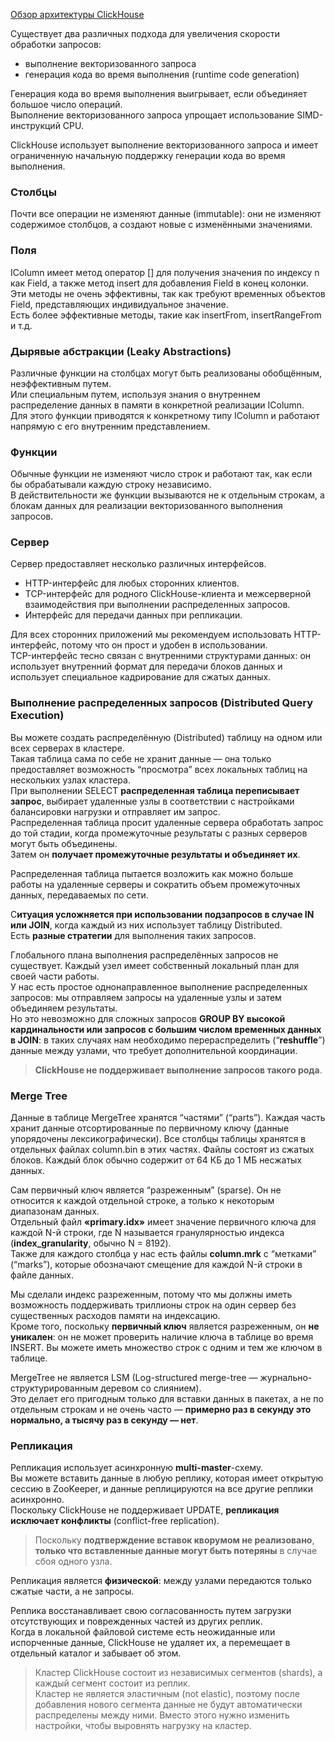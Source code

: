[Обзор архитектуры ClickHouse](https://clickhouse.com/docs/ru/development/architecture#merge-tree)

Существует два различных подхода для увеличения скорости обработки запросов: 
* выполнение векторизованного запроса
* генерация кода во время выполнения (runtime code generation)

Генерация кода во время выполнения выигрывает, если объединяет большое число операций.   
Выполнение векторизованного запроса упрощает использование SIMD-инструкций CPU.

ClickHouse использует выполнение векторизованного запроса и имеет ограниченную начальную поддержку генерации кода во время выполнения.

### Столбцы
Почти все операции не изменяют данные (immutable): они не изменяют содержимое столбцов, а создают новые с изменёнными значениями.

### Поля
IColumn имеет метод оператор [] для получения значения по индексу n как Field, а также метод insert для добавления Field в конец колонки.   
Эти методы не очень эффективны, так как требуют временных объектов Field, представляющих индивидуальное значение.    
Есть более эффективные методы, такие как insertFrom, insertRangeFrom и т.д.

### Дырявые абстракции (Leaky Abstractions)
Различные функции на столбцах могут быть реализованы обобщённым, неэффективным путем.   
Или специальным путем, используя знания о внутреннем распределение данных в памяти в конкретной реализации IColumn.   
Для этого функции приводятся к конкретному типу IColumn и работают напрямую с его внутренним представлением.   

### Функции
Обычные функции не изменяют число строк и работают так, как если бы обрабатывали каждую строку независимо.   
В действительности же функции вызываются не к отдельным строкам, а блокам данных для реализации векторизованного выполнения запросов.

### Сервер
Сервер предоставляет несколько различных интерфейсов.

* HTTP-интерфейс для любых сторонних клиентов.
* TCP-интерфейс для родного ClickHouse-клиента и межсерверной взаимодействия при выполнении распределенных запросов.
* Интерфейс для передачи данных при репликации.

Для всех сторонних приложений мы рекомендуем использовать HTTP-интерфейс, потому что он прост и удобен в использовании.   
TCP-интерфейс тесно связан с внутренними структурами данных: он использует внутренний формат для передачи блоков данных и использует специальное кадрирование для сжатых данных.

### Выполнение распределенных запросов (Distributed Query Execution)
Вы можете создать распределённую (Distributed) таблицу на одном или всех серверах в кластере.   
Такая таблица сама по себе не хранит данные — она только предоставляет возможность “просмотра” всех локальных таблиц на нескольких узлах кластера.   
При выполнении SELECT **распределенная таблица переписывает запрос**, выбирает удаленные узлы в соответствии с настройками балансировки нагрузки и отправляет им запрос.   
Распределенная таблица просит удаленные сервера обработать запрос до той стадии, когда промежуточные результаты с разных серверов могут быть объединены.   
Затем он **получает промежуточные результаты и объединяет их**.   

Распределенная таблица пытается возложить как можно больше работы на удаленные серверы и сократить объем промежуточных данных, передаваемых по сети.

С**итуация усложняется при использовании подзапросов в случае IN или JOIN**, когда каждый из них использует таблицу Distributed.   
Есть **разные стратегии** для выполнения таких запросов.

Глобального плана выполнения распределённых запросов не существует. Каждый узел имеет собственный локальный план для своей части работы.   
У нас есть простое однонаправленное выполнение распределенных запросов: мы отправляем запросы на удаленные узлы и затем объединяем результаты.   
Но это невозможно для сложных запросов **GROUP BY высокой кардинальности или запросов с большим числом временных данных в JOIN**: в таких случаях нам необходимо перераспределить (“**reshuffle**”) данные между узлами, что требует дополнительной координации.   

> **ClickHouse не поддерживает выполнение запросов такого рода**.  

### Merge Tree
 Данные в таблице MergeTree хранятся “частями” (“parts”). Каждая часть хранит данные отсортированные по первичному ключу (данные упорядочены лексикографически). Все столбцы таблицы хранятся в отдельных файлах column.bin в этих частях. Файлы состоят из сжатых блоков. Каждый блок обычно содержит от 64 КБ до 1 МБ несжатых данных.   

Сам первичный ключ является “разреженным” (sparse). Он не относится к каждой отдельной строке, а только к некоторым диапазонам данных.   
Отдельный файл **«primary.idx»** имеет значение первичного ключа для каждой N-й строки, где N называется гранулярностью индекса (**index_granularity**, обычно N = 8192).   
Также для каждого столбца у нас есть файлы **column.mrk** с “метками” (“marks”), которые обозначают смещение для каждой N-й строки в файле данных.   
 
Мы сделали индекс разреженным, потому что мы должны иметь возможность поддерживать триллионы строк на один сервер без существенных расходов памяти на индексацию.   
Кроме того, поскольку **первичный ключ** является разреженным, он **не уникален**: он не может проверить наличие ключа в таблице во время INSERT. Вы можете иметь множество строк с одним и тем же ключом в таблице.

MergeTree не является LSM (Log-structured merge-tree — журнально-структурированным деревом со слиянием).   
Это делает его пригодным только для вставки данных в пакетах, а не по отдельным строкам и не очень часто — **примерно раз в секунду это нормально, а тысячу раз в секунду — нет**.

### Репликация
Репликация использует асинхронную **multi-master**-схему.   
Вы можете вставить данные в любую реплику, которая имеет открытую сессию в ZooKeeper, и данные реплицируются на все другие реплики асинхронно.   
Поскольку ClickHouse не поддерживает UPDATE, **репликация исключает конфликты** (conflict-free replication).   

> Поскольку **подтверждение вставок кворумом не реализовано**, **только что вставленные данные могут быть потеряны** в случае сбоя одного узла.

Репликация является **физической**: между узлами передаются только сжатые части, а не запросы. 

Реплика восстанавливает свою согласованность путем загрузки отсутствующих и поврежденных частей из других реплик.   
Когда в локальной файловой системе есть неожиданные или испорченные данные, ClickHouse не удаляет их, а перемещает в отдельный каталог и забывает об этом.

> Кластер ClickHouse состоит из независимых сегментов (shards), а каждый сегмент состоит из реплик.  
> Кластер не является эластичным (not elastic), поэтому после добавления нового сегмента данные не будут автоматически распределены между ними.
> Вместо этого нужно изменить настройки, чтобы выровнять нагрузку на кластер. 








